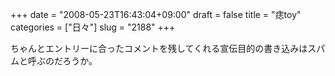 +++
date = "2008-05-23T16:43:04+09:00"
draft = false
title = "痣toy"
categories = ["日々"]
slug = "2188"
+++

ちゃんとエントリーに合ったコメントを残してくれる宣伝目的の書き込みはスパムと呼ぶのだろうか。
